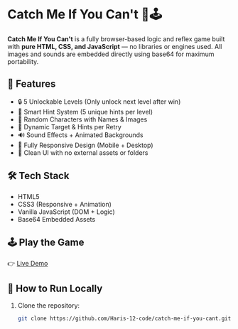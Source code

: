 # Catch Me If You Can't 🎯🕹️

**Catch Me If You Can't** is a fully browser-based logic and reflex game built with **pure HTML, CSS, and JavaScript** — no libraries or engines used. All images and sounds are embedded directly using base64 for maximum portability.

## 🚀 Features

- 🔒 5 Unlockable Levels (Only unlock next level after win)
- 🧠 Smart Hint System (5 unique hints per level)
- 👻 Random Characters with Names & Images
- 🔄 Dynamic Target & Hints per Retry
- 🔊 Sound Effects + Animated Backgrounds
- 📱 Fully Responsive Design (Mobile + Desktop)
- 🎨 Clean UI with no external assets or folders

## 🛠 Tech Stack

- HTML5
- CSS3 (Responsive + Animation)
- Vanilla JavaScript (DOM + Logic)
- Base64 Embedded Assets

## 🕹 Play the Game
👉 [Live Demo](https://catchmeifyoucan1.netlify.app/)

## 📂 How to Run Locally

1. Clone the repository:
   ```bash
   git clone https://github.com/Haris-12-code/catch-me-if-you-cant.git

